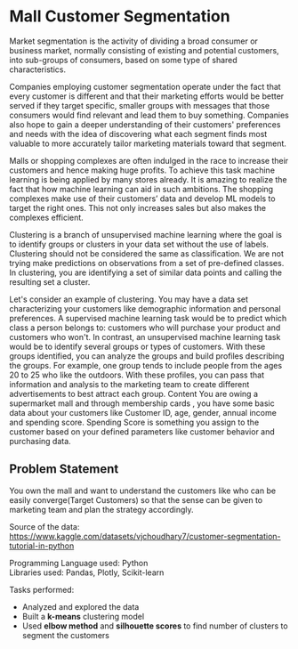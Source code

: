# Mall Customer Segmentation
Market segmentation is the activity of dividing a broad consumer or business market, normally consisting of existing and potential customers, into sub-groups of consumers, based on some type of shared characteristics.

Companies employing customer segmentation operate under the fact that every customer is different and that their marketing efforts would be better served if they target specific, smaller groups with messages that those consumers would find relevant and lead them to buy something. Companies also hope to gain a deeper understanding of their customers' preferences and needs with the idea of discovering what each segment finds most valuable to more accurately tailor marketing materials toward that segment.

Malls or shopping complexes are often indulged in the race to increase their customers and hence making huge profits. To achieve this task machine learning is being applied by many stores already. It is amazing to realize the fact that how machine learning can aid in such ambitions. The shopping complexes make use of their customers’ data and develop ML models to target the right ones. This not only increases sales but also makes the complexes efficient.

Clustering is a branch of unsupervised machine learning where the goal is to identify groups or clusters in your data set without the use of labels. Clustering should not be considered the same as classification. We are not trying make predictions on observations from a set of pre-defined classes. In clustering, you are identifying a set of similar data points and calling the resulting set a cluster.

Let's consider an example of clustering. You may have a data set characterizing your customers like demographic information and personal preferences. A supervised machine learning task would be to predict which class a person belongs to: customers who will purchase your product and customers who won't. In contrast, an unsupervised machine learning task would be to identify several groups or types of customers. With these groups identified, you can analyze the groups and build profiles describing the groups. For example, one group tends to include people from the ages 20 to 25 who like the outdoors. With these profiles, you can pass that information and analysis to the marketing team to create different advertisements to best attract each group.
Content
You are owing a supermarket mall and through membership cards , you have some basic data about your customers like Customer ID, age, gender, annual income and spending score.
Spending Score is something you assign to the customer based on your defined parameters like customer behavior and purchasing data.

## Problem Statement<br>
You own the mall and want to understand the customers like who can be easily converge(Target Customers) so that the sense can be given to marketing team and plan the strategy accordingly.

Source of the data: https://www.kaggle.com/datasets/vjchoudhary7/customer-segmentation-tutorial-in-python

Programming Language used: Python<br>
Libraries used: Pandas, Plotly, Scikit-learn

Tasks performed:<br>
- Analyzed and explored the data
- Built a **k-means** clustering model
- Used **elbow method** and **silhouette scores** to find number of clusters to segment the customers
